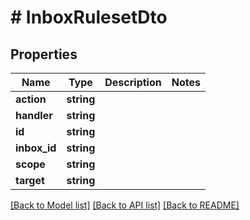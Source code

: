 # # InboxRulesetDto

## Properties

Name | Type | Description | Notes
------------ | ------------- | ------------- | -------------
**action** | **string** |  | 
**handler** | **string** |  | 
**id** | **string** |  | 
**inbox_id** | **string** |  | 
**scope** | **string** |  | 
**target** | **string** |  | 

[[Back to Model list]](../../README#documentation-for-models) [[Back to API list]](../../README#documentation-for-api-endpoints) [[Back to README]](../../README)


